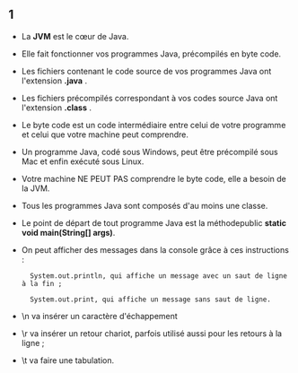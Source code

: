 ## 1
* La **JVM** est le cœur de Java.

* Elle fait fonctionner vos programmes Java, précompilés en byte code.

* Les fichiers contenant le code source de vos programmes Java ont l'extension **.java** .

* Les fichiers précompilés correspondant à vos codes source Java ont l'extension **.class** .

* Le byte code est un code intermédiaire entre celui de votre programme et celui que votre machine peut comprendre.

* Un programme Java, codé sous Windows, peut être précompilé sous Mac et enfin exécuté sous Linux.

* Votre machine NE PEUT PAS comprendre le byte code, elle a besoin de la JVM.

* Tous les programmes Java sont composés d'au moins une classe.

* Le point de départ de tout programme Java est la méthodepublic **static void main(String[] args)**.

* On peut afficher des messages dans la console grâce à ces instructions :

        System.out.println, qui affiche un message avec un saut de ligne à la fin ;

        System.out.print, qui affiche un message sans saut de ligne.

* \n va insérer un caractère d'échappement
* \r va insérer un retour chariot, parfois utilisé aussi pour les retours à la ligne ;
* \t va faire une tabulation.

